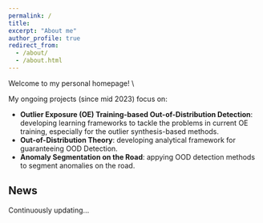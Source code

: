 ```yaml
---
permalink: /
title:
excerpt: "About me"
author_profile: true
redirect_from: 
  - /about/
  - /about.html
---
```


Welcome to my personal homepage! \

My ongoing projects (since mid 2023) focus on:
- **Outlier Exposure (OE) Training-based Out-of-Distribution Detection**: developing learning frameworks to tackle the problems in current OE training, especially for the outlier synthesis-based methods.
- **Out-of-Distribution Theory**: developing analytical framework for guaranteeing OOD Detection.
- **Anomaly Segmentation on the Road**: appying OOD detection methods to segment anomalies on the road.

## News
Continuously updating...
